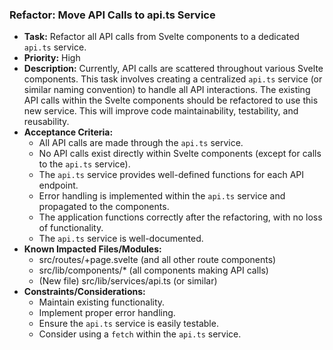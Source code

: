 ### Refactor: Move API Calls to api.ts Service

*   **Task:** Refactor all API calls from Svelte components to a dedicated `api.ts` service.
*   **Priority:** High
*   **Description:**  Currently, API calls are scattered throughout various Svelte components. This task involves creating a centralized `api.ts` service (or similar naming convention) to handle all API interactions.  The existing API calls within the Svelte components should be refactored to use this new service. This will improve code maintainability, testability, and reusability.
*   **Acceptance Criteria:**
    *   All API calls are made through the `api.ts` service.
    *   No API calls exist directly within Svelte components (except for calls to the `api.ts` service).
    *   The `api.ts` service provides well-defined functions for each API endpoint.
    *   Error handling is implemented within the `api.ts` service and propagated to the components.
    *   The application functions correctly after the refactoring, with no loss of functionality.
    *   The `api.ts` service is well-documented.
*   **Known Impacted Files/Modules:**
    *   src/routes/+page.svelte (and all other route components)
    *   src/lib/components/\* (all components making API calls)
    *   (New file) src/lib/services/api.ts (or similar)
*   **Constraints/Considerations:**
    *   Maintain existing functionality.
    *   Implement proper error handling.
    *   Ensure the `api.ts` service is easily testable.
    *   Consider using a `fetch` within the `api.ts` service.
